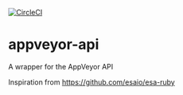 [![CircleCI](https://circleci.com/gh/damacus/appveyor-api/tree/master.svg?style=svg)](https://circleci.com/gh/damacus/appveyor-api/tree/master)

# appveyor-api
A wrapper for the AppVeyor API

Inspiration from 
https://github.com/esaio/esa-ruby
